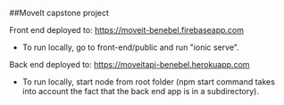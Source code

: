 ##MoveIt capstone project

Front end deployed to: https://moveit-benebel.firebaseapp.com
- To run locally, go to front-end/public and run "ionic serve".

Back end deployed to: https://moveitapi-benebel.herokuapp.com
- To run locally, start node from root folder (npm start command takes into account the fact that the back end app is in a subdirectory).
